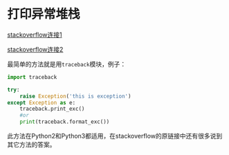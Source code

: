 # 打印异常堆栈

[stackoverflow连接1](https://stackoverflow.com/questions/3702675/how-to-print-the-full-traceback-without-halting-the-program)

[stackoverflow连接2](https://stackoverflow.com/questions/4564559/get-exception-description-and-stack-trace-which-caused-an-exception-all-as-a-st)

最简单的方法就是用`traceback`模块，例子：

```python
import traceback

try:
    raise Exception('this is exception')
except Exception as e:
    traceback.print_exc()
    #or
    print(traceback.format_exc())
```

此方法在Python2和Python3都适用，在stackoverflow的原链接中还有很多说到其它方法的答案。